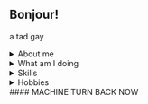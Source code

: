 ## Bonjour! ##

a tad gay

<details>

<summary>About me</summary> 
Comp Sci undergrad at University of South Wales
<br/>Musician, primarily guitar leaning into synth
<br/>Gundam Modeller
</details>

<details>
<summary>What am I doing</summary>
VST plugins
</details>

<details>
<summary>Skills</summary>
Not doing work for months and then finishing it all in one night
</details>

<details>
<summary>Hobbies</summary>
Music production
<br/>Light video editing
<br/>Gaming
</details>
#### MACHINE TURN BACK NOW



